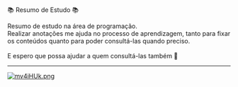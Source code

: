📚 Resumo de Estudo 📚

Resumo de estudo na área de programação. </br>
Realizar anotações me ajuda no processo de aprendizagem, tanto para fixar os conteúdos quanto para poder consultá-las quando preciso. </br>
</br>
E espero que possa ajudar a quem consultá-las também 🚀


---
[![mv4iHUk.png](https://i.imgur.com/mv4iHUk.png)](https://imgur.com/mv4iHUk)

